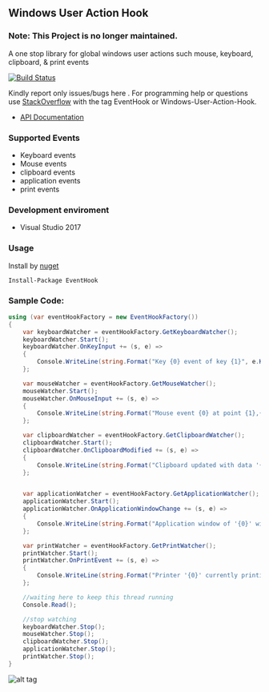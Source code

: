 ## Windows User Action Hook

### Note: This Project is no longer maintained. 

A one stop library for global windows user actions such mouse, keyboard, clipboard, &amp; print events

<a href="https://ci.appveyor.com/project/justcoding121/windows-user-action-hook">![Build Status](https://ci.appveyor.com/api/projects/status/htea647ukrgg4qcl?svg=true)</a>

Kindly report only issues/bugs here . For programming help or questions use [StackOverflow](http://stackoverflow.com/questions/tagged/windows-user-action-hook) with the tag EventHook or Windows-User-Action-Hook.

* [API Documentation](https://justcoding121.github.io/windows-user-action-hook/docs/api/EventHook.html)

### Supported Events

* Keyboard events
* Mouse events
* clipboard events
* application events
* print events

### Development enviroment

* Visual Studio 2017

### Usage

Install by [nuget](https://www.nuget.org/packages/EventHook)

    Install-Package EventHook

### Sample Code:

```csharp
using (var eventHookFactory = new EventHookFactory())
{
    var keyboardWatcher = eventHookFactory.GetKeyboardWatcher();
    keyboardWatcher.Start();
    keyboardWatcher.OnKeyInput += (s, e) =>
    {
        Console.WriteLine(string.Format("Key {0} event of key {1}", e.KeyData.EventType, e.KeyData.Keyname));
    };

    var mouseWatcher = eventHookFactory.GetMouseWatcher();
    mouseWatcher.Start();
    mouseWatcher.OnMouseInput += (s, e) =>
    {
        Console.WriteLine(string.Format("Mouse event {0} at point {1},{2}", e.Message.ToString(), e.Point.x, e.Point.y));
    };

    var clipboardWatcher = eventHookFactory.GetClipboardWatcher();
    clipboardWatcher.Start();
    clipboardWatcher.OnClipboardModified += (s, e) =>
    {
        Console.WriteLine(string.Format("Clipboard updated with data '{0}' of format {1}", e.Data, e.DataFormat.ToString()));
    };


    var applicationWatcher = eventHookFactory.GetApplicationWatcher();
    applicationWatcher.Start();
    applicationWatcher.OnApplicationWindowChange += (s, e) =>
    {
        Console.WriteLine(string.Format("Application window of '{0}' with the title '{1}' was {2}", e.ApplicationData.AppName, e.ApplicationData.AppTitle, e.Event));
    };

    var printWatcher = eventHookFactory.GetPrintWatcher();
    printWatcher.Start();
    printWatcher.OnPrintEvent += (s, e) =>
    {
        Console.WriteLine(string.Format("Printer '{0}' currently printing {1} pages.", e.EventData.PrinterName, e.EventData.Pages));
    };

    //waiting here to keep this thread running           
    Console.Read();

    //stop watching
    keyboardWatcher.Stop();
    mouseWatcher.Stop();
    clipboardWatcher.Stop();
    applicationWatcher.Stop();
    printWatcher.Stop();
}
```

![alt tag](https://raw.githubusercontent.com/justcoding121/Windows-User-Action-Hook/develop/examples/EventHook.ConsoleApp.Example/Capture.PNG)
